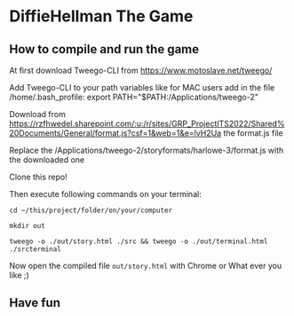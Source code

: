 # DiffieHellman The Game
## How to compile and run the game

At first download Tweego-CLI from https://www.motoslave.net/tweego/ 

Add Tweego-CLI to your path variables like for MAC users add in the file /home/.bash_profile: export PATH="$PATH:/Applications/tweego-2"

Download from https://rzfhwedel.sharepoint.com/:u:/r/sites/GRP_ProjectITS2022/Shared%20Documents/General/format.js?csf=1&web=1&e=lvH2Ua  the format.js file

Replace the /Applications/tweego-2/storyformats/harlowe-3/format.js with the downloaded one

Clone this repo! 

Then execute following commands on your terminal:

`cd ~/this/project/folder/on/your/computer`

`mkdir out`

`tweego -o ./out/story.html ./src && tweego -o ./out/terminal.html ./srcterminal`

Now open the compiled file `out/story.html` with Chrome or What ever you like ;)

## Have fun 
